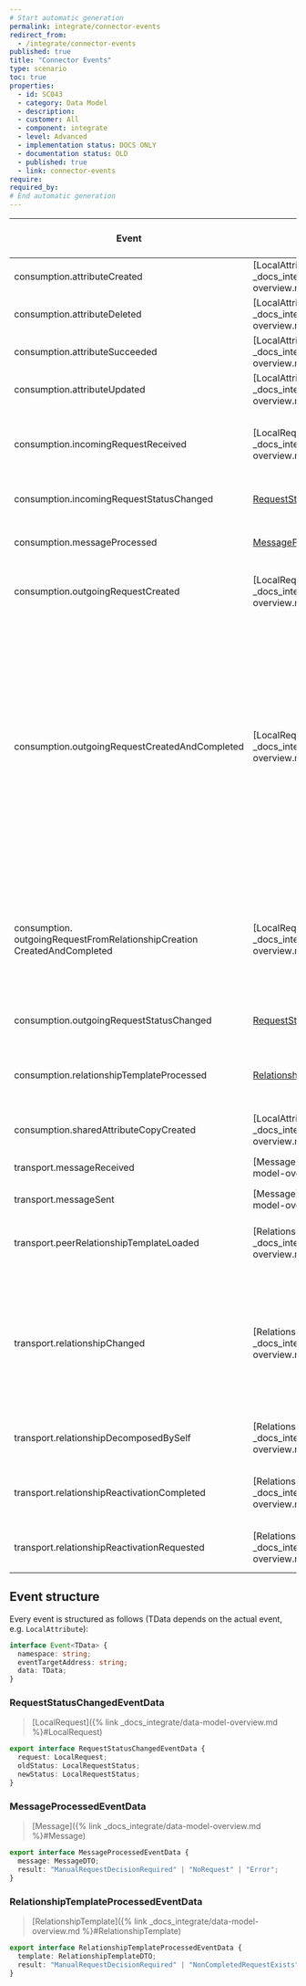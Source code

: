 ```yaml
---
# Start automatic generation
permalink: integrate/connector-events
redirect_from:
  - /integrate/connector-events
published: true
title: "Connector Events"
type: scenario
toc: true
properties:
  - id: SC043
  - category: Data Model
  - description:
  - customer: All
  - component: integrate
  - level: Advanced
  - implementation status: DOCS ONLY
  - documentation status: OLD
  - published: true
  - link: connector-events
require:
required_by:
# End automatic generation
---
```


| Event                                                                          | Data                                                                                           | Description (This event is triggered when ...)                                                                                                                                                                                                                                                                                                                                                                                                      |
| ------------------------------------------------------------------------------ | ---------------------------------------------------------------------------------------------- | --------------------------------------------------------------------------------------------------------------------------------------------------------------------------------------------------------------------------------------------------------------------------------------------------------------------------------------------------------------------------------------------------------------------------------------------------- |
| consumption.attributeCreated                                                   | [LocalAttribute]({% link _docs_integrate/data-model-overview.md %}#LocalAttribute)             | ... an Attribute was created manually or through a Request.                                                                                                                                                                                                                                                                                                                                                                                         |
| consumption.attributeDeleted                                                   | [LocalAttribute]({% link _docs_integrate/data-model-overview.md %}#LocalAttribute)             | ... an Attribute was deleted manually or through a Request.                                                                                                                                                                                                                                                                                                                                                                                         |
| consumption.attributeSucceeded                                                 | [LocalAttribute]({% link _docs_integrate/data-model-overview.md %}#LocalAttribute)             | ... an Attribute was succeeded manually or through a Request.                                                                                                                                                                                                                                                                                                                                                                                       |
| consumption.attributeUpdated                                                   | [LocalAttribute]({% link _docs_integrate/data-model-overview.md %}#LocalAttribute)             | ... an Attribute was updated manually or through a Request.                                                                                                                                                                                                                                                                                                                                                                                         |
| consumption.incomingRequestReceived                                            | [LocalRequest]({% link _docs_integrate/data-model-overview.md %}#LocalRequest)                 | ... an incoming Request was received either by loading a RelationshipTemplate or by receiving a Message                                                                                                                                                                                                                                                                                                                                             |
| consumption.incomingRequestStatusChanged                                       | [RequestStatusChangedEventData](#requeststatuschangedeventdata)                                | ... the status of an incoming Request has changed.                                                                                                                                                                                                                                                                                                                                                                                                  |
| consumption.messageProcessed                                                   | [MessageProcessedEventData](#messageprocessedeventdata)                                        | ... a Message was processed by Modules like the `RequestModule` or `DeciderModule`.                                                                                                                                                                                                                                                                                                                                                                 |
| consumption.outgoingRequestCreated                                             | [LocalRequest]({% link _docs_integrate/data-model-overview.md %}#LocalRequest)                 | ... any outgoing Request was created by the Connector API or Connector Module.                                                                                                                                                                                                                                                                                                                                                                      |
| consumption.outgoingRequestCreatedAndCompleted                                 | [LocalRequest]({% link _docs_integrate/data-model-overview.md %}#LocalRequest)                 | ... any outgoing Request was transferred via a RelationshipTemplate.<br>This event could either be triggered:<br> • by an incoming Relationship creation change using the `onNewRelationship` property within the RelationshipTemplate<br>Content<br> • by an incoming Message using the `onExistingRelationship` property within the RelationshipTemplate<br>Content, if the user already has a Relationship with the RelationshipTemplate creator |
| consumption.<br>outgoingRequestFromRelationshipCreation<br>CreatedAndCompleted | [LocalRequest]({% link _docs_integrate/data-model-overview.md %}#LocalRequest)                 | ... a `consumption.`<br>`outgoingRequest`<br>`CreatedAndCompleted` event is fired and it was fired due to a RelationshipCreation Change. This convenience event is especially useful to act on incoming RelationshipRequests.                                                                                                                                                                                                                       |
| consumption.outgoingRequestStatusChanged                                       | [RequestStatusChangedEventData](#requeststatuschangedeventdata)                                | ... the status of an outgoing Request has changed.                                                                                                                                                                                                                                                                                                                                                                                                  |
| consumption.relationshipTemplateProcessed                                      | [RelationshipTemplateProcessedEventData](#relationshiptemplateprocessedeventdata)              | ... a RelationshipTemplate was processed by Modules like the `RequestModule` or `DeciderModule`.                                                                                                                                                                                                                                                                                                                                                    |
| consumption.sharedAttributeCopyCreated                                         | [LocalAttribute]({% link _docs_integrate/data-model-overview.md %}#LocalAttribute)             | ... an Attribute is copied for sharing with another Identity.                                                                                                                                                                                                                                                                                                                                                                                       |
| transport.messageReceived                                                      | [Message]({% link _docs_integrate/data-model-overview.md %}#Message)                           | ... a Message is received during synchronization.                                                                                                                                                                                                                                                                                                                                                                                                   |
| transport.messageSent                                                          | [Message]({% link _docs_integrate/data-model-overview.md %}#Message)                           | ... a Message was sent.                                                                                                                                                                                                                                                                                                                                                                                                                             |
| transport.peerRelationshipTemplateLoaded                                       | [RelationshipTemplate]({% link _docs_integrate/data-model-overview.md %}#RelationshipTemplate) | ... a RelationshipTemplate was loaded that belongs to another Identity.                                                                                                                                                                                                                                                                                                                                                                             |
| transport.relationshipChanged                                                  | [Relationship]({% link _docs_integrate/data-model-overview.md %}#Relationship)                 | ... a Relationship has changed. This can be due to one of the following cases:<br> • you create a Relationship<br> • you accept, reject or revoke a Relationship Change<br> • a Relationship Change is received during synchronization                                                                                                                                                                                                              |
| transport.relationshipDecomposedBySelf                                         | [Relationship]({% link _docs_integrate/data-model-overview.md %}#Relationship)                 | ... a terminated Relationship has been decomposed by yourself.                                                                                                                                                                                                                                                                                                                                                                                      |
| transport.relationshipReactivationCompleted                                    | [Relationship]({% link _docs_integrate/data-model-overview.md %}#Relationship)                 | ... a terminated Relationship has been reactivated and this reactivation is completed.                                                                                                                                                                                                                                                                                                                                                              |
| transport.relationshipReactivationRequested                                    | [Relationship]({% link _docs_integrate/data-model-overview.md %}#Relationship)                 | ... a terminated Relationship has been requested to be reactivated.                                                                                                                                                                                                                                                                                                                                                                                 |

## Event structure

Every event is structured as follows (TData depends on the actual event, e.g. `LocalAttribute`):

```ts
interface Event<TData> {
  namespace: string;
  eventTargetAddress: string;
  data: TData;
}
```

### RequestStatusChangedEventData

> [LocalRequest]({% link _docs_integrate/data-model-overview.md %}#LocalRequest)

```ts
export interface RequestStatusChangedEventData {
  request: LocalRequest;
  oldStatus: LocalRequestStatus;
  newStatus: LocalRequestStatus;
}
```

### MessageProcessedEventData

> [Message]({% link _docs_integrate/data-model-overview.md %}#Message)

```ts
export interface MessageProcessedEventData {
  message: MessageDTO;
  result: "ManualRequestDecisionRequired" | "NoRequest" | "Error";
}
```

### RelationshipTemplateProcessedEventData

> [RelationshipTemplate]({% link _docs_integrate/data-model-overview.md %}#RelationshipTemplate)

```ts
export interface RelationshipTemplateProcessedEventData {
  template: RelationshipTemplateDTO;
  result: "ManualRequestDecisionRequired" | "NonCompletedRequestExists" | "RelationshipExists" | "NoRequest" | "Error";
}
```
